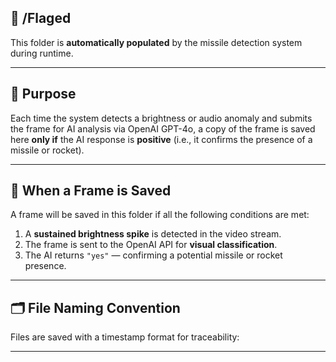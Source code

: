 ## 📁 /Flaged

This folder is **automatically populated** by the missile detection system during runtime.

---

## 📸 Purpose


Each time the system detects a brightness or audio anomaly and submits the frame for AI analysis via OpenAI GPT-4o, a copy of the frame is saved here **only if** the AI response is **positive** (i.e., it confirms the presence of a missile or rocket).

---

## 🧠 When a Frame is Saved

A frame will be saved in this folder if all the following conditions are met:

1. A **sustained brightness spike** is detected in the video stream.
2. The frame is sent to the OpenAI API for **visual classification**.
3. The AI returns `"yes"` — confirming a potential missile or rocket presence.

---

## 🗂 File Naming Convention


Files are saved with a timestamp format for traceability:

---
